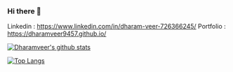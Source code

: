 ### Hi there 👋

Linkedin : https://www.linkedin.com/in/dharam-veer-726366245/
Portfolio : https://dharamveer9457.github.io/


[![Dharamveer's github stats](https://github-readme-stats.vercel.app/api?username=Dharamveer9457)](https://github.com/anuraghazra/github-readme-stats)

[![Top Langs](https://github-readme-stats.vercel.app/api/top-langs/?username=Dharamveer9457)](https://github.com/anuraghazra/github-readme-stats)

<!--
**Dharamveer9457/Dharamveer9457** is a ✨ _special_ ✨ repository because its `README.md` (this file) appears on your GitHub profile.





Here are some ideas to get you started:

- 🔭 I’m currently working on ...
- 🌱 I’m currently learning ...
- 👯 I’m looking to collaborate on ...
- 🤔 I’m looking for help with ...
- 💬 Ask me about ...
- 📫 How to reach me: ...
- 😄 Pronouns: ...
- ⚡ Fun fact: ...
-->
